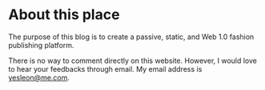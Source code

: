 # About this place

The purpose of this blog is to create a passive, static, and Web 1.0 fashion publishing platform.

There is no way to comment directly on this website. However, I would love to hear your feedbacks through email. My email address is [yesleon@me.com][1].

[1]:	mailto:yesleon@me.com